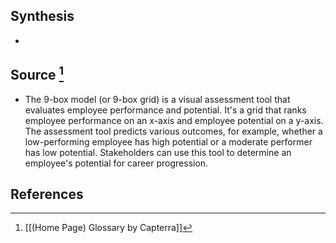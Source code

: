 ## Synthesis
- 
## Source [^1]
- The 9-box model (or 9-box grid) is a visual assessment tool that evaluates employee performance and potential. It's a grid that ranks employee performance on an x-axis and employee potential on a y-axis. The assessment tool predicts various outcomes, for example, whether a low-performing employee has high potential or a moderate performer has low potential. Stakeholders can use this tool to determine an employee's potential for career progression.
## References

[^1]: [[(Home Page) Glossary by Capterra]]